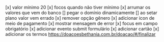 [x] valor mínimo 20
[x] focos quando não tiver mínimo
[x] arrumar os valores que vem do banco
[] pegar o domínio dinamicamente
[] ao setar plano valor vem errado
[x] remover opção gênero
[x] adicionar icon de meio de pagamento
[x] mostrar mensagem de error
[x] focus em campo obrigatório
[x] adicionar evento submit formulário
[x] adicionar cartão
[x] adicionar os termos https://doacoesbethania.com.br/doacao/#/finalizar
